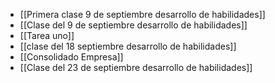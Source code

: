 - [[Primera clase 9 de septiembre desarrollo de habilidades]] 
- [[Clase del 9 de septiembre desarrollo de habilidades]] 
- [[Tarea uno]] 
- [[clase del 18 septiembre desarrollo de habilidades]] 
- [[Consolidado Empresa]] 
- [[Clase del 23 de septiembre desarrollo de habilidades]] 